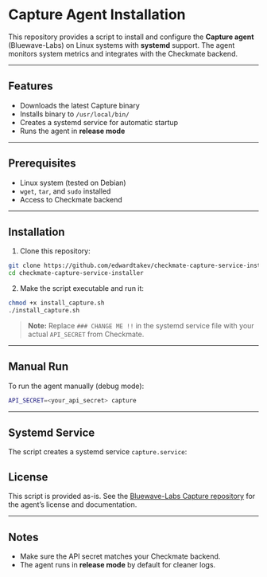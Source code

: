 # Capture Agent Installation

This repository provides a script to install and configure the **Capture agent** (Bluewave-Labs) on Linux systems with **systemd** support. The agent monitors system metrics and integrates with the Checkmate backend.

---

## Features

* Downloads the latest Capture binary
* Installs binary to `/usr/local/bin/`
* Creates a systemd service for automatic startup
* Runs the agent in **release mode**

---

## Prerequisites

* Linux system (tested on Debian)
* `wget`, `tar`, and `sudo` installed
* Access to Checkmate backend

---

## Installation

1. Clone this repository:

```bash
git clone https://github.com/edwardtakev/checkmate-capture-service-installer
cd checkmate-capture-service-installer
```

2. Make the script executable and run it:

```bash
chmod +x install_capture.sh
./install_capture.sh
```

> **Note:** Replace `### CHANGE ME !!` in the systemd service file with your actual `API_SECRET` from Checkmate.

---

## Manual Run

To run the agent manually (debug mode):

```bash
API_SECRET=<your_api_secret> capture
```

---

## Systemd Service

The script creates a systemd service `capture.service`:


## License

This script is provided as-is. See the [Bluewave-Labs Capture repository](https://github.com/bluewave-labs/capture) for the agent’s license and documentation.

---

## Notes

* Make sure the API secret matches your Checkmate backend.
* The agent runs in **release mode** by default for cleaner logs.
